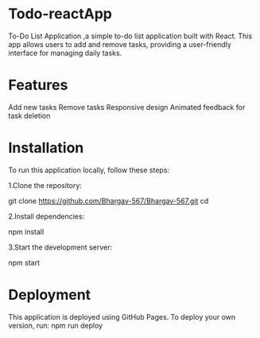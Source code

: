 # Todo-reactApp
To-Do List Application ,a simple to-do list application built with React. This app allows users to add and remove tasks, providing a user-friendly interface for managing daily tasks.

# Features
Add new tasks
Remove tasks
Responsive design
Animated feedback for task deletion

# Installation
To run this application locally, follow these steps:

1.Clone the repository:

git clone https://github.com/Bhargav-567/Bhargav-567.git
cd <Todo-reactApp>

2.Install dependencies:

npm install

3.Start the development server:

npm start

# Deployment
This application is deployed using GitHub Pages. To deploy your own version, run:
npm run deploy
